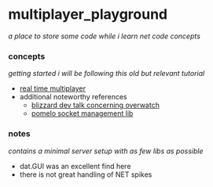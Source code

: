 # multiplayer_playground
_a place to store some code while i learn net code concepts_


### concepts
_getting started i will be following this old but relevant tutorial_
- [real time multiplayer](http://buildnewgames.com/real-time-multiplayer/)
- additional noteworthy references
	- [blizzard dev talk concerning overwatch](https://www.youtube.com/watch?v=vTH2ZPgYujQ)
	- [pomelo socket management lib](https://github.com/NetEase/pomelo)

### notes
_contains a minimal server setup with as few libs as possible_
- dat.GUI was an excellent find here
- there is not great handling of NET spikes

